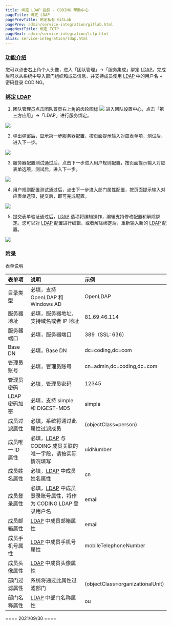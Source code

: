 ```yaml
---
title: 绑定 LDAP 指引 - CODING 帮助中心
pageTitle: 绑定 LDAP
pagePrevTitle: 绑定私有 GitLab
pagePrev: admin/service-integration/gitlab.html
pageNextTitle: 绑定 TCTP
pageNext: admin/service-integration/tctp.html
alias: service-integration/ldap.html
---
```


### [功能介绍](#intro)

您可以点击右上角个人头像，进入「团队管理」->「服务集成」绑定 [LDAP][1]。完成后可以从系统中导入部门组织和成员信息，并支持成员使用 [LDAP][1] 中的用户名 + 密码登录 CODING。

### [绑定 LDAP](#bind)

1.  团队管理员点击团队首页右上角的齿轮图标 <img src ="https://help-assets.codehub.cn/enterprise/20210928153255.png" style ="margin:0"> 进入团队设置中心，点击「第三方应用」→「LDAP」进行服务绑定。

![](https://help-assets.codehub.cn/enterprise/20210930172455.png)

2.  弹出弹窗后，显示第一步服务器配置，按页面提示输入对应表单项，测试后，进入下一步。

![](https://help-assets.codehub.cn/enterprise/20210930172535.png)

3.  服务器配置测试通过后，点击下一步进入用户规则配置，按页面提示输入对应表单选项，测试后，进入下一步。

![](https://help-assets.codehub.cn/enterprise/20210930172600.png)

4.  用户规则配置测试通过后，点击下一步进入部门属性配置，按页面提示输入对应表单选项，提交后，即可完成配置。

![](https://help-assets.codehub.cn/enterprise/20210930172619.png)

5.  提交表单验证通过后，[LDAP][1] 选项将编辑操作，编辑支持修改配置和解除绑定。您可以对 [LDAP][1] 配置进行编辑，或者解除绑定后，重新输入新的 [LDAP][1] 配置。

![](https://help-assets.codehub.cn/enterprise/20210930172637.png)

### [附录](#appendix)

表单说明

|           表单项 |    说明                                                              |    示例                             |
| :--------------- | :---------------------------------------------------------------- | :-------------------------------- |
|         目录类型 | 必填，支持 OpenLDAP 和 Windows AD                                 | OpenLDAP                         |
|       服务器地址 | 必填，服务器地址，支持域名或者 IP 地址                            | 81.69.46.114                     |
|       服务器端口 | 必填，服务器端口                                                  | 389（SSL: 636）                  |
|          Base DN | 必填，Base DN                                                     | dc=coding,dc=com                 |
|       管理员账号 | 必填，管理员账号                                                  | cn=admin,dc=coding,dc=com        |
|       管理员密码 | 必填，管理员密码                                                  | 12345                            |
|    LDAP 密码加密 | 必填，支持 simple 和 DIGEST-MD5                                   | simple                           |
|     成员过滤属性 | 必填，系统将通过此属性过滤成员                                    | (objectClass=person)             |
| 成员唯一 ID 属性 | 必填，[LDAP][1] 与 CODING 成员关联的唯一字段，请按实际情况填写    | uidNumber                        |
|     成员姓名属性 | 必填，[LDAP][1] 中成员姓名属性                                    | cn                               |
|     成员登录属性 | 必填，[LDAP][1] 中成员登录账号属性，将作为 CODING LDAP 登录用户名 | email                            |
|     成员邮箱属性 | [LDAP][1] 中成员邮箱属性                                          | email                            |
|   成员手机号属性 | [LDAP][1] 中成员手机号属性                                        | mobileTelephoneNumber            |
|     成员头像属性 | [LDAP][1] 中成员头像属性                                          |                                  |
|     部门过滤属性 | 系统将通过此属性过滤部门                                          | (objectClass=organizationalUnit) |
|     部门名称属性 | [LDAP][1] 中部门名称属性                                          | ou                               |

[1]: https://en.wikipedia.org/wiki/Lightweight_Directory_Access_Protocol

==== 2021/09/30 ====
